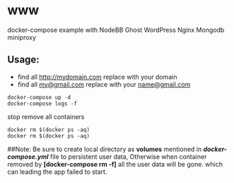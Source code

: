 # www
docker-compose example with NodeBB Ghost WordPress Nginx Mongodb miniproxy
## Usage:
- find all http://mydomain.com replace with your domain
- find all my@gmail.com replace with your name@gmail.com
```
docker-compose up -d
docker-compose logs -f
```
stop remove all containers
```
docker rm $(docker ps -aq)
docker rm $(docker ps -aq)
```
##Note:
Be sure to create local directory as **volumes** mentioned  in ***docker-compose.yml*** file to persistent user data, Otherwise when container removed by **[docker-compose rm -f]** all the user data will be gone. which can leading the app failed to start.
